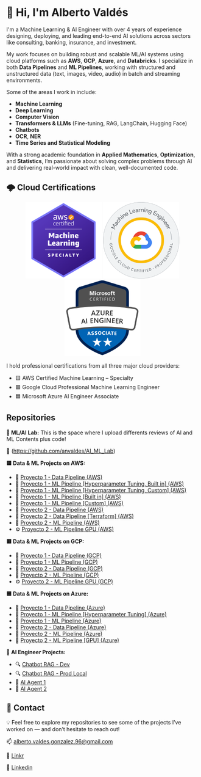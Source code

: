 # 👋 Hi, I'm Alberto Valdés

I'm a Machine Learning & AI Engineer with over 4 years of experience designing, deploying, and leading end-to-end AI solutions across sectors like consulting, banking, insurance, and investment.

My work focuses on building robust and scalable ML/AI systems using cloud platforms such as **AWS**, **GCP**, **Azure**, and **Databricks**. I specialize in both **Data Pipelines** and **ML Pipelines**, working with structured and unstructured data (text, images, video, audio) in batch and streaming environments.

Some of the areas I work in include:

- **Machine Learning**
- **Deep Learning**
- **Computer Vision**
- **Transformers & LLMs** (Fine-tuning, RAG, LangChain, Hugging Face)
- **Chatbots**
- **OCR**, **NER** 
- **Time Series and Statistical Modeling**

With a strong academic foundation in **Applied Mathematics**, **Optimization**, and **Statistics**, I’m passionate about solving complex problems through AI and delivering real-world impact with clean, well-documented code.

## 🌩️ Cloud Certifications

<p align="center">
  <img src="images/AWS_C.png" alt="AWS" width="200"/>
  <img src="images/GCP_C.png" alt="GCP" width="200"/>
  <img src="images/Azure_C.png" alt="Azure" width="200"/>
</p>

I hold professional certifications from all three major cloud providers:

- 🟨 AWS Certified Machine Learning – Specialty
- 🟥 Google Cloud Professional Machine Learning Engineer    
- 🟦 Microsoft Azure AI Engineer Associate  

## Repositories

**🧠 ML/AI Lab:** This is the space where I upload differents reviews of AI and ML Contents plus code!  

🔗 (https://github.com/anvaldes/AI_ML_Lab)

**🟨 Data & ML Projects on AWS:**
- 📁 [Proyecto 1 - Data Pipeline (AWS)](https://github.com/anvaldes/proyecto_1_data_aws)
- 🤖 [Proyecto 1 - ML Pipeline [Hyperparameter Tuning, Built in] (AWS)](https://github.com/anvaldes/proyecto_1_ml_aws_hpt_built_in)
- 🤖 [Proyecto 1 - ML Pipeline [Hyperparameter Tuning, Custom] (AWS)](https://github.com/anvaldes/proyecto_1_ml_aws_hpt_custom)
- 🤖 [Proyecto 1 - ML Pipeline [Built in] (AWS)](https://github.com/anvaldes/proyecto_1_ml_aws_pipeline_built_in)
- 🤖 [Proyecto 1 - ML Pipeline [Custom] (AWS)](https://github.com/anvaldes/proyecto_1_ml_aws_pipeline_custom)
- 📁 [Proyecto 2 - Data Pipeline (AWS)](https://github.com/anvaldes/proyecto_2_data_aws)
- 📁 [Proyecto 2 - Data Pipeline [Terraform] (AWS)](https://github.com/anvaldes/proyecto_2_data_aws_terraform)
- 🤖 [Proyecto 2 - ML Pipeline (AWS)](https://github.com/anvaldes/proyecto_2_ml_aws)
- ⚙️ [Proyecto 2 - ML Pipeline GPU (AWS)](https://github.com/anvaldes/proyecto_2_ml_aws_gpu)

**🟥 Data & ML Projects on GCP:**
- 📁 [Proyecto 1 - Data Pipeline (GCP)](https://github.com/anvaldes/proyecto_1_data_gcp)
- 🤖 [Proyecto 1 - ML Pipeline (GCP)](https://github.com/anvaldes/proyecto_1_ml_gcp)
- 📁 [Proyecto 2 - Data Pipeline (GCP)](https://github.com/anvaldes/proyecto_2_data_gcp)
- 🤖 [Proyecto 2 - ML Pipeline (GCP)](https://github.com/anvaldes/proyecto_2_ml_gcp)
- ⚙️ [Proyecto 2 - ML Pipeline GPU (GCP)](https://github.com/anvaldes/proyecto_2_ml_gcp_gpu)

**🟦 Data & ML Projects on Azure:**
- 📁 [Proyecto 1 - Data Pipeline (Azure)](https://github.com/anvaldes/proyecto_1_data_azure)
- 🤖 [Proyecto 1 - ML Pipeline [Hyperparameter Tuning] (Azure)](https://github.com/anvaldes/proyecto_1_ml_azure_hpt)
- 🤖 [Proyecto 1 - ML Pipeline (Azure)](https://github.com/anvaldes/proyecto_1_ml_azure_pipeline)
- 📁 [Proyecto 2 - Data Pipeline (Azure)](https://github.com/anvaldes/proyecto_2_data_azure)
- 🤖 [Proyecto 2 - ML Pipeline (Azure)](https://github.com/anvaldes/proyecto_2_ml_azure)
- 🤖 [Proyecto 2 - ML Pipeline [GPU] (Azure)](https://github.com/anvaldes/proyecto_2_ml_azure_gpu)

**🤖 AI Engineer Projects:**
- 🔍 [Chatbot RAG - Dev](https://github.com/anvaldes/chatbot_RAG_dev)
- 🔍 [Chatbot RAG - Prod Local](https://github.com/anvaldes/chatbot_RAG_prod_local)
- 📡 [AI Agent 1](https://github.com/anvaldes/ai_agent_1)
- 📡 [AI Agent 2](https://github.com/anvaldes/ai_agent_2)

## 📩 Contact

💡 Feel free to explore my repositories to see some of the projects I’ve worked on — and don’t hesitate to reach out!

📫 alberto.valdes.gonzalez.96@gmail.com

🔗 [Linkr](https://linkr.bio/beto_valdes_g)

💼 [Linkedin](https://www.linkedin.com/in/alberto-andres-valdes-gonzalez)
